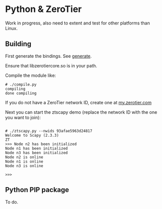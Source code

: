 # Python & ZeroTier

Work in progress, also need to extent and test for other platforms than Linux.

## Building

First generate the bindings. See [generate](../generate).

Ensure that libzerotiercore.so is in your path.

Compile the module like:

```
# ./compile.py
compiling
done compiling
```

If you do not have a ZeroTier network ID, create one at [my.zerotier.com](https://my.zerotier.com)

Next you can start the ztscapy demo (replace the network ID with the one you want to join):

```

# ./ztscapy.py --nwids 93afae5963d24817
Welcome to Scapy (2.3.3)
ZT
>>> Node n2 has been initialized
Node n1 has been initialized
Node n3 has been initialized
Node n2 is online
Node n1 is online
Node n3 is online

>>>
```

## Python PIP package

To do.
